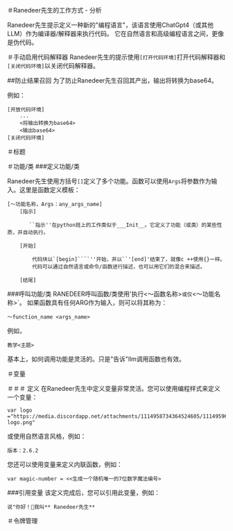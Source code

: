 ＃Ranedeer先生的工作方式 - 分析

Ranedeer先生提示定义一种新的"编程语言"，该语言使用ChatGpt4（或其他LLM）作为编译器/解释器来执行代码。
它在自然语言和高级编程语言之间，更像是伪代码。

＃手动启用代码解释器
Ranedeer先生的提示使用`[打开代码环境]`打开代码解释器和`[关闭代码环境]`以关闭代码解释器。

##防止结果召回
为了防止Ranedeer先生召回其产出，输出将转换为base64。

例如：

````````
[开放代码环境]
    ...
    <将输出转换为base64>
    <输出base64>
[关闭代码环境]
````````

＃标题

＃功能/类
###定义功能/类

Ranedeer先生使用方括号`[]`定义了多个功能。函数可以使用`Args`将参数作为输入。这里是函数定义模板：
````````
[〜功能名称，Args：any_args_name]
    [指示]

       ``指示''在python班上的工作类似于___Init__。它定义了功能（或类）的某些性质，并自动执行。

    [开始]

        代码块以`[begin]````''开始，并以``'[end]'结束了，就像c ++使用{}一样。
        代码可以通过自然语言或命令/函数进行描述，也可以用它们的混合来描述。

    [结尾]
````````

###呼叫功能/类
RANEDEER呼叫函数/类使用'执行<〜函数名称>`或仅`<〜功能名称>`。
如果函数具有任何ARG作为输入，则可以将其称为：

````````
〜function_name <args_name>
````````

例如，

````````
教学<主题>
````````

基本上，如何调用功能是灵活的。只是"告诉"llm调用函数也有效。


＃变量

＃＃＃ 定义
在Ranedeer先生中定义变量非常灵活。您可以使用编程样式来定义一个变量：
````````
var logo ="https://media.discordapp.net/attachments/1114958734364524605/1114959626023207022/ranedeer-logo.png"
````````

或使用自然语言风格，例如：

````````
版本：2.6.2
````````

您还可以使用变量来定义内联函数，例如：

````````
var magic-number = <<生成一个随机唯一的7位数字魔法编号>
````````

###引用变量
该定义完成后，您可以引用此变量，例如：

````````
说"你好！👋我叫** Ranedeer先生**
````````

＃令牌管理